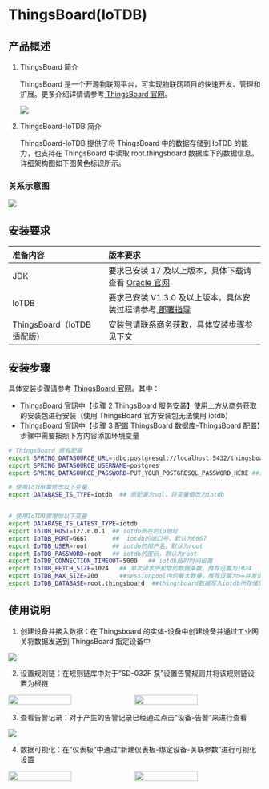 <!--

    Licensed to the Apache Software Foundation (ASF) under one
    or more contributor license agreements.  See the NOTICE file
    distributed with this work for additional information
    regarding copyright ownership.  The ASF licenses this file
    to you under the Apache License, Version 2.0 (the
    "License"); you may not use this file except in compliance
    with the License.  You may obtain a copy of the License at
    
        http://www.apache.org/licenses/LICENSE-2.0
    
    Unless required by applicable law or agreed to in writing,
    software distributed under the License is distributed on an
    "AS IS" BASIS, WITHOUT WARRANTIES OR CONDITIONS OF ANY
    KIND, either express or implied.  See the License for the
    specific language governing permissions and limitations
    under the License.

-->
# ThingsBoard(IoTDB)

## 产品概述

1. ThingsBoard 简介

    ThingsBoard 是一个开源物联网平台，可实现物联网项目的快速开发、管理和扩展。更多介绍详情请参考[ ThingsBoard 官网](https://thingsboard.io/docs/getting-started-guides/what-is-thingsboard/)。

    ![](/img/ThingsBoard-1.png)

2. ThingsBoard-IoTDB 简介

    ThingsBoard-IoTDB 提供了将 ThingsBoard 中的数据存储到 IoTDB 的能力，也支持在 ThingsBoard 中读取 root.thingsboard 数据库下的数据信息。详细架构图如下图黄色标识所示。

### 关系示意图

![](/img/Thingsboard-2.png)

## 安装要求

| 准备内容                    | 版本要求                                                     |
| :-------------------------- | :----------------------------------------------------------- |
| JDK                         | 要求已安装 17 及以上版本，具体下载请查看 [Oracle 官网](https://www.oracle.com/java/technologies/downloads/) |
| IoTDB                       | 要求已安装 V1.3.0 及以上版本，具体安装过程请参考[ 部署指导](https://www.timecho.com/docs/zh/UserGuide/latest/Deployment-and-Maintenance/IoTDB-Package_timecho.html) |
| ThingsBoard（IoTDB 适配版） | 安装包请联系商务获取，具体安装步骤参见下文                   |

## 安装步骤

具体安装步骤请参考 [ThingsBoard 官网](https://thingsboard.io/docs/user-guide/install/ubuntu/)。其中：

- [ThingsBoard 官网](https://thingsboard.io/docs/user-guide/install/ubuntu/)中【步骤 2 ThingsBoard 服务安装】使用上方从商务获取的安装包进行安装（使用 ThingsBoard 官方安装包无法使用 iotdb）
- [ThingsBoard 官网](https://thingsboard.io/docs/user-guide/install/ubuntu/)中【步骤 3 配置 ThingsBoard 数据库-ThingsBoard 配置】步骤中需要按照下方内容添加环境变量

```Bash
# ThingsBoard 原有配置
export SPRING_DATASOURCE_URL=jdbc:postgresql://localhost:5432/thingsboard
export SPRING_DATASOURCE_USERNAME=postgres
export SPRING_DATASOURCE_PASSWORD=PUT_YOUR_POSTGRESQL_PASSWORD_HERE ##修改为pg的密码

# 使用IoTDB需修改以下变量
export DATABASE_TS_TYPE=iotdb  ## 原配置为sql，将变量值改为iotdb


# 使用IoTDB需增加以下变量
export DATABASE_TS_LATEST_TYPE=iotdb
export IoTDB_HOST=127.0.0.1  ## iotdb所在的ip地址
export IoTDB_PORT=6667       ##  iotdb的端口号，默认为6667
export IoTDB_USER=root       ## iotdb的用户名，默认为root
export IoTDB_PASSWORD=root   ## iotdb的密码，默认为root
export IoTDB_CONNECTION_TIMEOUT=5000   ## iotdb超时时间设置
export IoTDB_FETCH_SIZE=1024   ## 单次请求所拉取的数据条数，推荐设置为1024
export IoTDB_MAX_SIZE=200      ##sessionpool内的最大数量，推荐设置为>=并发请求数
export IoTDB_DATABASE=root.thingsboard  ##thingsboard数据写入iotdb所存储的数据库，支持自定义
```

## 使用说明

1. 创建设备并接入数据：在 Thingsboard 的实体-设备中创建设备并通过工业网关将数据发送到 ThingsBoard 指定设备中

![](/img/ThingsBoard-3.png)

2. 设置规则链：在规则链库中对于“SD-032F 泵”设置告警规则并将该规则链设置为根链

  <div style="display: flex;justify-content: space-between;">           
    <img src="/img/ThingsBoard-4.png" alt=" " style="width: 50%;"/>
    <img src="/img/ThingsBoard-5.png" alt=" " style="width: 50%;"/>     
  </div>

3. 查看告警记录：对于产生的告警记录已经通过点击“设备-告警”来进行查看

![](/img/ThingsBoard-6.png)

4. 数据可视化：在“仪表板”中通过“新建仪表板-绑定设备-关联参数”进行可视化设置

 <div style="display: flex;justify-content: space-between;">           
    <img src="/img/ThingsBoard-7.png" alt=" " style="width: 50%;"/>
    <img src="/img/Thingsboard-10.png" alt=" " style="width: 50%;"/>     
  </div>

